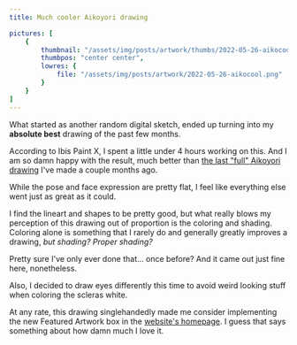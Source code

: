 ```yaml
---
title: Much cooler Aikoyori drawing

pictures: [
	{
		thumbnail: "/assets/img/posts/artwork/thumbs/2022-05-26-aikocool.jpg",
		thumbpos: "center center",
		lowres: {
			file: "/assets/img/posts/artwork/2022-05-26-aikocool.png"
		}
	}
]
---
```


What started as another random digital sketch, ended up turning into my **absolute best** drawing of the past few months.

According to Ibis Paint X, I spent a little under 4 hours working on this.
And I am so damn happy with the result, much better than [the last "full" Aikoyori drawing](/artwork/2022-03-20-aikoyori) I've made a couple months ago.

While the pose and face expression are pretty flat, I feel like everything else went just as great as it could.

I find the lineart and shapes to be pretty good, but what really blows my perception of this drawing out of proportion is the coloring and shading.
Coloring alone is something that I rarely do and generally greatly improves a drawing, *but shading?*
*Proper shading?*

Pretty sure I've only ever done that... once before?
And it came out just fine here, nonetheless.

Also, I decided to draw eyes differently this time to avoid weird looking stuff when coloring the scleras white.

At any rate, this drawing singlehandedly made me consider implementing the new Featured Artwork box in the [website's homepage](/).
I guess that says something about how damn much I love it.
